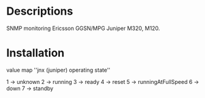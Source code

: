 Descriptions
============
SNMP monitoring Ericsson GGSN/MPG Juniper M320, M120.

Installation
============
value map ''jnx (juniper) operating state''

1 -> unknown
2 -> running
3 -> ready
4 -> reset
5 -> runningAtFullSpeed
6 -> down
7 -> standby
